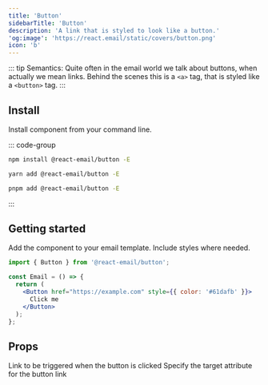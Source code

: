 ```yaml
---
title: 'Button'
sidebarTitle: 'Button'
description: 'A link that is styled to look like a button.'
'og:image': 'https://react.email/static/covers/button.png'
icon: 'b'
---
```


::: tip
  Semantics: Quite often in the email world we talk about buttons, when actually
  we mean links. Behind the scenes this is a `<a>` tag, that is styled like a `<button>` tag.
:::

## Install

Install component from your command line.

::: code-group

```sh npm
npm install @react-email/button -E
```

```sh yarn
yarn add @react-email/button -E
```

```sh pnpm
pnpm add @react-email/button -E
```

:::

## Getting started

Add the component to your email template. Include styles where needed.

```jsx
import { Button } from '@react-email/button';

const Email = () => {
  return (
    <Button href="https://example.com" style={{ color: '#61dafb' }}>
      Click me
    </Button>
  );
};
```

## Props

<ResponseField name="href" type="string" required>
  Link to be triggered when the button is clicked
</ResponseField>

<ResponseField name="target" type="string" default="_blank">
  Specify the target attribute for the button link
</ResponseField>

